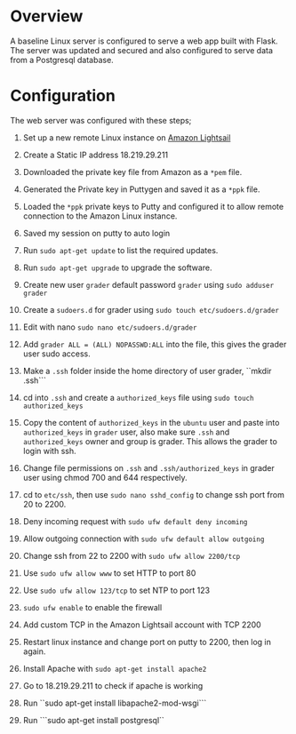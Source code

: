 # Overview
A baseline Linux server is configured to serve a web app built with Flask.
The server was updated and secured and also configured to serve data from a Postgresql database.


# Configuration

The web server was configured with these steps;

1. Set up a new remote Linux instance on [Amazon Lightsail](https://lightsail.aws.amazon.com/)

2. Create a Static IP address 18.219.29.211

3. Downloaded the private key file from Amazon as a ```*pem``` file.

4. Generated the Private key in Puttygen and saved it as a ```*ppk``` file.

5. Loaded the ```*ppk``` private keys to Putty and configured it to allow remote connection to the Amazon Linux instance.

6. Saved my session on putty to auto login

7.	Run ```sudo apt-get update``` to list the required updates.

8.	Run ```sudo apt-get upgrade``` to upgrade the software.

9.	Create new user ```grader``` default password ```grader``` using ```sudo adduser grader```

10.	Create a ```sudoers.d``` for grader using ```sudo touch etc/sudoers.d/grader```

11.	Edit with nano ```sudo nano etc/sudoers.d/grader```

12.	Add ```grader ALL = (ALL) NOPASSWD:ALL``` into the file, this gives the grader user sudo access.

13. Make a ```.ssh``` folder inside the home directory of user grader, ``mkdir .ssh```

14. cd into ```.ssh``` and create a ```authorized_keys``` file using ```sudo touch authorized_keys```

15. Copy the content of ```authorized_keys``` in the ```ubuntu``` user and paste into ```authorized_keys``` in ```grader``` user, also make sure ```.ssh``` and ```authorized_keys``` owner and group is grader. This allows the grader to login with ssh.

16. Change file permissions on ```.ssh``` and ```.ssh/authorized_keys``` in grader user using chmod 700 and 644 respectively.

17. cd to ```etc/ssh```, then use ```sudo nano sshd_config``` to change ssh port from 20 to 2200.

18. Deny incoming request with ```sudo ufw default deny incoming```

19.	Allow outgoing connection with ```sudo ufw default allow outgoing```

20.	Change ssh from 22 to 2200 with ```sudo ufw allow 2200/tcp```

21.	Use ```sudo ufw allow www``` to set HTTP to port 80

22.	Use ```sudo ufw allow 123/tcp``` to set NTP to port 123

23.	```sudo ufw enable``` to enable the firewall

24.	Add custom TCP in the Amazon Lightsail account with TCP 2200

25.	Restart linux instance and change port on putty to 2200, then log in again.

26.	Install Apache with ```sudo apt-get install apache2```

27.	Go to 18.219.29.211 to check if apache is working

28.	Run ``sudo apt-get install libapache2-mod-wsgi```

29.	Run ```sudo apt-get install postgresql``
